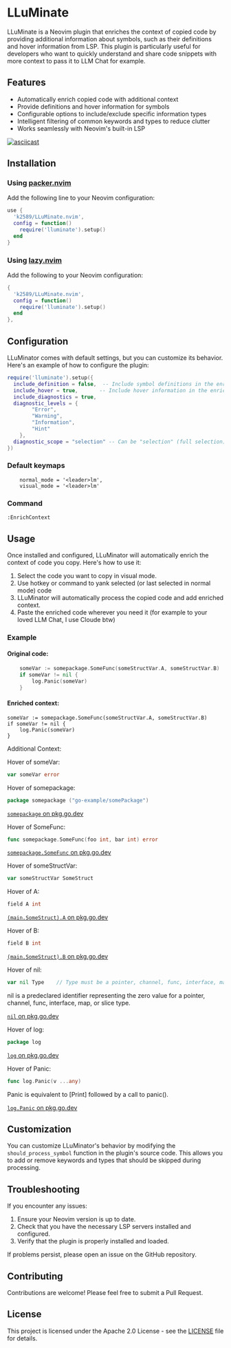 # LLuMinate

LLuMinate is a Neovim plugin that enriches the context of copied code by providing additional information about symbols, such as their definitions and hover information from LSP. This plugin is particularly useful for developers who want to quickly understand and share code snippets with more context to pass it to LLM Chat for example. 

## Features

- Automatically enrich copied code with additional context
- Provide definitions and hover information for symbols
- Configurable options to include/exclude specific information types
- Intelligent filtering of common keywords and types to reduce clutter
- Works seamlessly with Neovim's built-in LSP

[![asciicast](https://asciinema.org/a/NBBjSCmRnlLl7T7pHtT7lEBJN.svg)](https://asciinema.org/a/NBBjSCmRnlLl7T7pHtT7lEBJN)

## Installation

### Using [packer.nvim](https://github.com/wbthomason/packer.nvim)

Add the following line to your Neovim configuration:

```lua
use {
  'k2589/LLuMinate.nvim',
  config = function()
    require('lluminate').setup()
  end
}
```

### Using [lazy.nvim](https://github.com/folke/lazy.nvim)

Add the following to your Neovim configuration:

```lua
{
  'k2589/LLuMinate.nvim',
  config = function()
    require('lluminate').setup()
  end
},
```

## Configuration

LLuMinator comes with default settings, but you can customize its behavior. Here's an example of how to configure the plugin:

```lua
require('lluminate').setup({
  include_definition = false,  -- Include symbol definitions in the enriched context
  include_hover = true,       -- Include hover information in the enriched context
  include_diagnostics = true,
  diagnostic_levels = {
        "Error",
        "Warning",
        "Information",
        "Hint"
    },
  diagnostic_scope = "selection" -- Can be "selection" (full selection), "line" (first line of selection), or "file" (full file)
})
```

### Default keymaps

```
    normal_mode = '<leader>lm',
    visual_mode = '<leader>lm'

```

### Command
`:EnrichContext`

## Usage

Once installed and configured, LLuMinator will automatically enrich the context of code you copy. Here's how to use it:

1. Select the code you want to copy in visual mode.
2. Use hotkey or command to yank selected (or last selected in normal mode) code
3. LLuMinator will automatically process the copied code and add enriched context.
4. Paste the enriched code wherever you need it (for example to your loved LLM Chat, I use Cloude btw)

### Example

#### Original code:

```go
	someVar := somepackage.SomeFunc(someStructVar.A, someStructVar.B)
	if someVar != nil {
		log.Panic(someVar)
	}
```

#### Enriched context:

	someVar := somepackage.SomeFunc(someStructVar.A, someStructVar.B)
	if someVar != nil {
		log.Panic(someVar)
	}

Additional Context:

Hover of someVar:
```go
var someVar error
```


Hover of somepackage:
```go
package somepackage ("go-example/somePackage")
```

[`somepackage` on pkg.go.dev](https://pkg.go.dev/go-example/somePackage)


Hover of SomeFunc:
```go
func somepackage.SomeFunc(foo int, bar int) error
```

[`somepackage.SomeFunc` on pkg.go.dev](https://pkg.go.dev/go-example/somePackage#SomeFunc)


Hover of someStructVar:
```go
var someStructVar SomeStruct
```


Hover of A:
```go
field A int
```

[`(main.SomeStruct).A` on pkg.go.dev](https://pkg.go.dev/go-example#SomeStruct.A)


Hover of B:
```go
field B int
```

[`(main.SomeStruct).B` on pkg.go.dev](https://pkg.go.dev/go-example#SomeStruct.B)


Hover of nil:
```go
var nil Type	// Type must be a pointer, channel, func, interface, map, or slice type
```

nil is a predeclared identifier representing the zero value for a pointer, channel, func, interface, map, or slice type.


[`nil` on pkg.go.dev](https://pkg.go.dev/builtin#nil)


Hover of log:
```go
package log
```

[`log` on pkg.go.dev](https://pkg.go.dev/log)


Hover of Panic:
```go
func log.Panic(v ...any)
```

Panic is equivalent to \[Print] followed by a call to panic().


[`log.Panic` on pkg.go.dev](https://pkg.go.dev/log#Panic)


## Customization

You can customize LLuMinator's behavior by modifying the `should_process_symbol` function in the plugin's source code. This allows you to add or remove keywords and types that should be skipped during processing.

## Troubleshooting

If you encounter any issues:

1. Ensure your Neovim version is up to date.
2. Check that you have the necessary LSP servers installed and configured.
3. Verify that the plugin is properly installed and loaded.

If problems persist, please open an issue on the GitHub repository.

## Contributing

Contributions are welcome! Please feel free to submit a Pull Request.

## License

This project is licensed under the Apache 2.0 License - see the [LICENSE](LICENSE) file for details.

